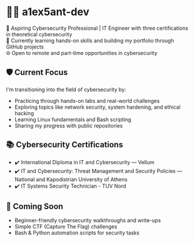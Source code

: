 # 👨‍💻 a1ex5ant-dev

🎯 Aspiring Cybersecurity Professional | IT Engineer with three certifications in theoretical cybersecurity  
📍 Currently learning hands-on skills and building my portfolio through GitHub projects  
🌐 Open to remote and part-time opportunities in cybersecurity

## 🛡️ Current Focus

I'm transitioning into the field of cybersecurity by:

- Practicing through hands-on labs and real-world challenges
- Exploring topics like network security, system hardening, and ethical hacking
- Learning Linux fundamentals and Bash scripting
- Sharing my progress with public repositories

## 📚 Cybersecurity Certifications

- ✔️ International Diploma in IT and Cybersecurity — Vellum
- ✔️ IT and Cybersecurity: Threat Management and Security Policies — National and Kapodistrian University of Athens
- ✔️ IT Systems Security Technician - TUV Nord 

## 🚀 Coming Soon

- Beginner-friendly cybersecurity walkthroughs and write-ups
- Simple CTF (Capture The Flag) challenges
- Bash & Python automation scripts for security tasks
